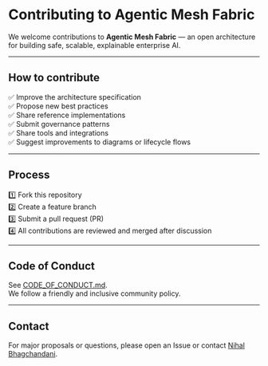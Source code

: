 # Contributing to Agentic Mesh Fabric

We welcome contributions to **Agentic Mesh Fabric** — an open architecture for building safe, scalable, explainable enterprise AI.

---

## How to contribute

✅ Improve the architecture specification  
✅ Propose new best practices  
✅ Share reference implementations  
✅ Submit governance patterns  
✅ Share tools and integrations  
✅ Suggest improvements to diagrams or lifecycle flows  

---

## Process

1️⃣ Fork this repository  
2️⃣ Create a feature branch  
3️⃣ Submit a pull request (PR)  
4️⃣ All contributions are reviewed and merged after discussion  

---

## Code of Conduct

See [CODE_OF_CONDUCT.md](CODE_OF_CONDUCT.md).  
We follow a friendly and inclusive community policy.

---

## Contact

For major proposals or questions, please open an Issue or contact [Nihal Bhagchandani](https://github.com/NihalBhagchandani).
